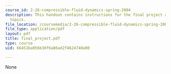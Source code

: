 ```yaml
---
course_id: 2-26-compressible-fluid-dynamics-spring-2004
description: This handout contains instructions for the final project as well as suggested
  topics.
file_location: /coursemedia/2-26-compressible-fluid-dynamics-spring-2004/66451ba056b30f6a86ad2f4624740a00_final_project.pdf
file_type: application/pdf
layout: pdf
title: final_project.pdf
type: course
uid: 66451ba056b30f6a86ad2f4624740a00

---
```

None